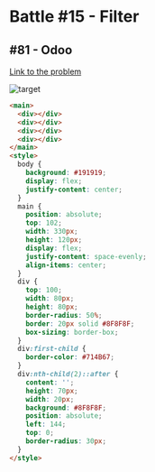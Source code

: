 # Battle #15 - Filter

## #81 - Odoo

[Link to the problem](https://cssbattle.dev/play/81)

![target](https://cssbattle.dev/targets/81.png)

```html
<main>
  <div></div>
  <div></div>
  <div></div>
  <div></div>
</main>
<style>
  body {
    background: #191919;
    display: flex;
    justify-content: center;
  }
  main {
    position: absolute;
    top: 102;
    width: 330px;
    height: 120px;
    display: flex;
    justify-content: space-evenly;
    align-items: center;
  }
  div {
    top: 100;
    width: 80px;
    height: 80px;
    border-radius: 50%;
    border: 20px solid #8F8F8F;
    box-sizing: border-box;
  }
  div:first-child {
    border-color: #714B67;
  }
  div:nth-child(2)::after {
    content: '';
    height: 70px;
    width: 20px;
    background: #8F8F8F;
    position: absolute;
    left: 144;
    top: 0;
    border-radius: 30px;
  }
</style>
```
